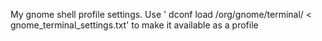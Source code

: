 My gnome shell profile settings. Use ' dconf load /org/gnome/terminal/ < gnome_terminal_settings.txt' to make it available as a profile
